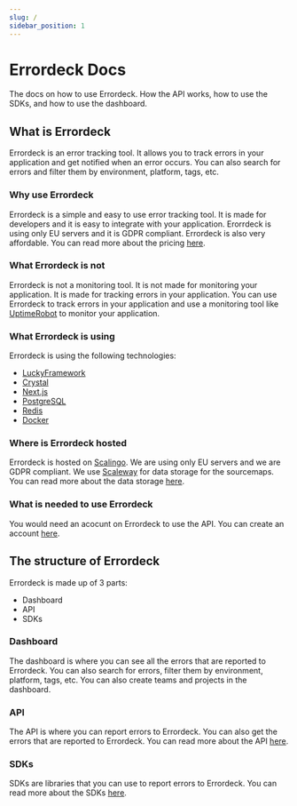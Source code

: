 ```yaml
---
slug: /
sidebar_position: 1
---
```


# Errordeck Docs

The docs on how to use Errordeck. How the API works, how to use the SDKs, and how to use the dashboard.

## What is Errordeck

Errordeck is an error tracking tool. It allows you to track errors in your application and get notified when an error occurs. You can also search for errors and filter them by environment, platform, tags, etc.

### Why use Errordeck

Errordeck is a simple and easy to use error tracking tool. It is made for developers and it is easy to integrate with your application.  Erorrdeck is using only EU servers and it is GDPR compliant. Errordeck is also very affordable. You can read more about the pricing [here](https://www.errordeck.com/pricing).

### What Errordeck is not

Errordeck is not a monitoring tool. It is not made for monitoring your application. It is made for tracking errors in your application. You can use Errordeck to track errors in your application and use a monitoring tool like [UptimeRobot](https://uptimerobot.com/) to monitor your application.

### What Errordeck is using

Errordeck is using the following technologies:

- [LuckyFramework](https://luckyframework.org/)
- [Crystal](https://crystal-lang.org/)
- [Next.js](https://nextjs.org/)
- [PostgreSQL](https://www.postgresql.org/)
- [Redis](https://redis.io/)
- [Docker](https://www.docker.com/)

### Where is Errordeck hosted

Errordeck is hosted on [Scalingo](https://scalingo.com/). We are using only EU servers and we are GDPR compliant. We use [Scaleway](https://scaleway.com) for data storage for the sourcemaps. You can read more about the data storage [here](/data-storage).

### What is needed to use Errordeck

You would need an acocunt on Errordeck to use the API. You can create an account [here](https://www.errordeck.com/sign_up).

## The structure of Errordeck

Errordeck is made up of 3 parts:

- Dashboard
- API
- SDKs

### Dashboard

The dashboard is where you can see all the errors that are reported to Errordeck. You can also search for errors, filter them by environment, platform, tags, etc. You can also create teams and projects in the dashboard.

### API

The API is where you can report errors to Errordeck. You can also get the errors that are reported to Errordeck. You can read more about the API [here](/category/api).

### SDKs

SDKs are libraries that you can use to report errors to Errordeck. You can read more about the SDKs [here](/category/sdk).

